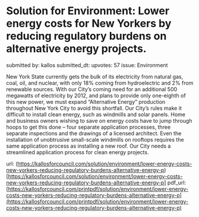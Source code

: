 # Solution for Environment: Lower energy costs for New Yorkers by reducing regulatory burdens on alternative energy projects. #

submitted by: kallos
submitted_dt: 
upvotes: 57
issue: Environment

New York State currently gets the bulk of its electricity from natural gas, coal, oil, and nuclear, with only 18% coming from hydroelectric and 2% from renewable sources. With our City’s coming need for an additional 500 megawatts of electricity by 2012, and plans to provide only one-eighth of this new power, we must expand “Alternative Energy” production throughout New York City to avoid this shortfall. Our City’s rules make it difficult to install clean energy, such as windmills and solar panels. Home and business owners wishing to save on energy costs have to jump through hoops to get this done – four separate application processes, three separate inspections and the drawings of a licensed architect. Even the installation of unobtrusive small-scale windmills on rooftops requires the same application process as installing a new roof. Our City needs a streamlined application process for clean energy projects.

url: (https://kallosforcouncil.com/solution/environment/lower-energy-costs-new-yorkers-reducing-regulatory-burdens-alternative-energy-p)[https://kallosforcouncil.com/solution/environment/lower-energy-costs-new-yorkers-reducing-regulatory-burdens-alternative-energy-p]
pdf_url: [https://kallosforcouncil.com/printpdf/solution/environment/lower-energy-costs-new-yorkers-reducing-regulatory-burdens-alternative-energy-p](https://kallosforcouncil.com/printpdf/solution/environment/lower-energy-costs-new-yorkers-reducing-regulatory-burdens-alternative-energy-p)